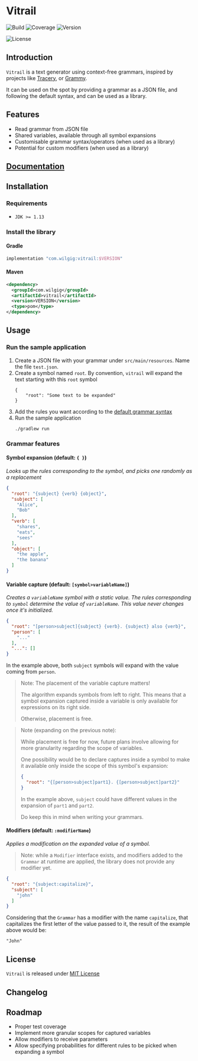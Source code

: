 # Vitrail

![Build](https://img.shields.io/github/workflow/status/jlandic/vitrail/CI/master?style=flat-square&logo=github-actions)
![Coverage](https://img.shields.io/codecov/c/github/jlandic/vitrail?logo=codecov&style=flat-square)
![Version](https://img.shields.io/bintray/v/jlandic/vitrail/vitrail?style=flat-square&logo=gradle)

![License](https://img.shields.io/github/license/jlandic/vitrail?style=flat-square)

## Introduction

`Vitrail` is a text generator using context-free grammars, inspired by projects like [Tracery](https://github.com/galaxykate/tracery), or [Grammy](https://github.com/AlmasB/grammy).

It can be used on the spot by providing a grammar as a JSON file, and following the default syntax, and can be used as a library.

## Features

- Read grammar from JSON file
- Shared variables, available through all symbol expansions
- Customisable grammar syntax/operators (when used as a library)
- Potential for custom modifiers (when used as a library)

## [Documentation](https://jlandic.github.io/vitrail)

## Installation

### Requirements

- `JDK >= 1.13`

### Install the library

#### Gradle

```groovy
implementation "com.wilgig:vitrail:$VERSION"
```

#### Maven

```xml
<dependency>
  <groupId>com.wilgig</groupId>
  <artifactId>vitrail</artifactId>
  <version>VERSION</version>
  <type>pom</type>
</dependency>
```

## Usage

### Run the sample application

1. Create a JSON file with your grammar under `src/main/resources`. Name the file `test.json`.
2. Create a symbol named `root`. By convention, `vitrail` will expand the text starting with this `root` symbol
    ```
    {
        "root": "Some text to be expanded"
    }
    ```
3. Add the rules you want according to the [default grammar syntax](#grammar-features)
4. Run the sample application
    ```
    ./gradlew run
    ```

### Grammar features

#### Symbol expansion (default: `{ }`)

_Looks up the rules corresponding to the symbol, and picks one randomly as a replacement_

```json
{
  "root": "{subject} {verb} {object}",
  "subject": [
    "Alice",
    "Bob"
  ],
  "verb": [
    "shares",
    "eats",
    "sees"
  ],
  "object": [
    "the apple",
    "the banana"
  ]
}
```

#### Variable capture (default: `[symbol>variableName]`)

_Creates a `variableName` symbol with a static value. The rules corresponding to `symbol` determine the value of `variableName`.
This value never changes once it's initialized._

```json
{
  "root": "[person>subject]{subject} {verb}. {subject} also {verb}",
  "person": [
    "..."
  ],
  "...": []
}
```

In the example above, both `subject` symbols will expand with the value coming from `person`.

> Note:
> The placement of the variable capture matters!
>
> The algorithm expands symbols from left to right. This means that a symbol expansion captured inside a variable is only available for expressions on its right side.
>
> Otherwise, placement is free.

> Note (expanding on the previous note):
>
> While placement is free for now, future plans involve allowing for more granularity regarding the scope of variables.
>
> One possibility would be to declare captures inside a symbol to make it available only inside the scope of this symbol's expansion:
> ```json
> {
>   "root": "{[person>subject]part1}. {[person>subject]part2}"
> }
> ```
> In the example above, `subject` could have different values in the expansion of `part1` and `part2`.
>
> Do keep this in mind when writing your grammars.

#### Modifiers (default: `:modifierName`)

_Applies a modification on the expanded value of a symbol._

> Note: while a `Modifier` interface exists, and modifiers added to the `Grammar` at runtime are applied, the library does not provide any modifier yet.

```json
{
  "root": "{subject:capitalize}",
  "subject": [
    "john"
  ]
}
```

Considering that the `Grammar` has a modifier with the name `capitalize`, that capitalizes the first letter of the value passed to it, the result of the example above would be:
```
"John"
```

## License

`Vitrail` is released under [MIT License](https://opensource.org/licenses/MIT)

## Changelog

## Roadmap

- Proper test coverage
- Implement more granular scopes for captured variables
- Allow modifiers to receive parameters
- Allow specifying probabilities for different rules to be picked when expanding a symbol
